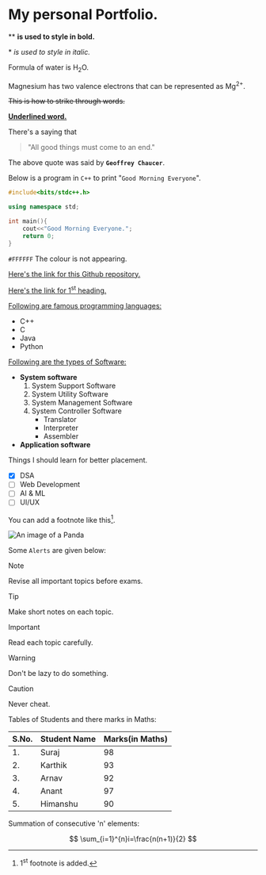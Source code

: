 # My personal Portfolio.
\** **is used to style in bold.**

\* *is used to style in italic.*

Formula of water is H<sub>2</sub>O.

Magnesium has two valence electrons that can be represented as Mg<sup>2+</sup>.

~~This is how to strike through words.~~

<ins>**Underlined word.**</ins>

There's a saying that
>\"All good things must come to an end.\"

The above quote was said by **`Geoffrey Chaucer`**.

Below is a program in `C++` to print "`Good Morning Everyone`".
```c++
#include<bits/stdc++.h>

using namespace std;

int main(){
    cout<<"Good Morning Everyone.";
    return 0;
}
```
`#FFFFFF` The colour is not appearing.

[Here's the link for this Github repository.](https://github.com/suraj1633/1strepository#)

[Here's the link for 1<sup>st</sup> heading.](https://github.com/suraj1633/1strepository?tab=readme-ov-file#-is-used-to-create-a-heading)

<ins>Following are famous programming languages:</ins>
- C++
- C
- Java
- Python

<ins>Following are the types of Software:</ins>
- **System software**
  1. System Support Software
  2. System Utility Software
  3. System Management Software
  4. System Controller Software
     - Translator
     - Interpreter
     - Assembler
- **Application software**

Things I should learn for better placement.
- [x] DSA
- [ ] Web Development
- [ ] AI & ML
- [ ] UI/UX

You can add a footnote like this[^footnote1].

![An image of a Panda](https://www.google.com/url?sa=i&url=https%3A%2F%2Fwww.washingtonpost.com%2Fclimate-environment%2F2024%2F08%2F09%2Fpandas-san-diego-zoo-photos%2F&psig=AOvVaw11STjA8rbXWTvGeciAd839&ust=1732259991742000&source=images&cd=vfe&opi=89978449&ved=0CBAQjRxqFwoTCOj6rPjx7IkDFQAAAAAdAAAAABAE)

[^footnote1]: 1<sup>st</sup> footnote is added.

Some `Alerts` are given below:
>[!NOTE]
>Revise all important topics before exams.

>[!TIP]
>Make short notes on each topic.

>[!IMPORTANT]
>Read each topic carefully.

>[!WARNING]
>Don't be lazy to do something.

>[!CAUTION]
>Never cheat.

<!-- Key to success. -->

Tables of Students and there marks in Maths:

|S.No.|Student Name|Marks(in Maths)|
|---|---|---|
|1.|Suraj|98|
|2.|Karthik|93|
|3.|Arnav|92|
|4.|Anant|97|
|5.|Himanshu|90|

Summation of consecutive 'n' elements:

$$
\sum_{i=1}^{n}i=\frac{n(n+1)}{2}
$$
